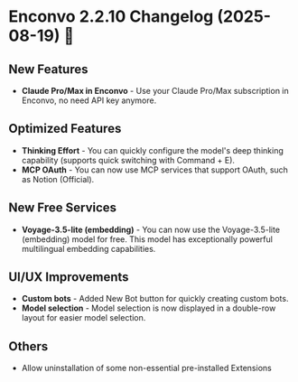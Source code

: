 # Enconvo 2.2.10 Changelog (2025-08-19) 🚀

## New Features

- **Claude Pro/Max in Enconvo** - Use your Claude Pro/Max subscription in Enconvo, no need API key anymore. 


## Optimized Features

- **Thinking Effort** - You can quickly configure the model's deep thinking capability (supports quick switching with Command + E).
- **MCP OAuth** - You can now use MCP services that support OAuth, such as Notion (Official).


## New Free Services

- **Voyage-3.5-lite (embedding)** - You can now use the Voyage-3.5-lite (embedding) model for free. This model has exceptionally powerful multilingual embedding capabilities.


## UI/UX Improvements

- **Custom bots** - Added New Bot button for quickly creating custom bots.
- **Model selection** - Model selection is now displayed in a double-row layout for easier model selection.

## Others
 - Allow uninstallation of some non-essential pre-installed Extensions